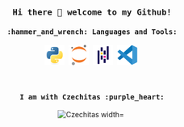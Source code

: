 
<h3 align="center"><samp> Hi there 👋 welcome to my Github! </samp></h3>

[linkedin]: https://www.linkedin.com/in/jakub-%C4%8Dervinka-2972079b/

<h4 align="center"><samp>:hammer_and_wrench: Languages and Tools:</samp></h4>


<div align="center">
  
  <img src="https://github.com/devicons/devicon/blob/master/icons/python/python-original.svg" title="Python" alt="Python" width="40" height="40"/>&nbsp;
  <img src="https://github.com/devicons/devicon/blob/master/icons/jupyter/jupyter-original.svg" title="Jupyter" alt="Jupyter" width="40" height="40"/>&nbsp;
  <img src="https://github.com/devicons/devicon/blob/master/icons/pandas/pandas-original.svg" title="Pandas" alt="Pandas" width="40" height="40"/>&nbsp;
  <img src="https://github.com/devicons/devicon/blob/master/icons/vscode/vscode-original.svg" title="VScode" alt="VScode" width="40" height="40"/>&nbsp;

</div>

<br />

<h4 align="center"><samp>I am with Czechitas :purple_heart:</samp></h4>


<div align="center">
  <img src="https://global-uploads.webflow.com/5f1ec88b9bfb9a132591552b/5f3aa1bee0be7cb5cf50e194_Czechitas%20logotyp%2000_pro_web-p-500.png" title="Czechitas" alt="Czechitas width="157" height="76""/>&nbsp;

</div>


